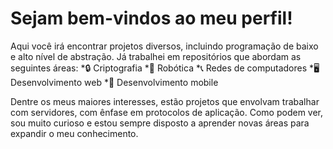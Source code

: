 # Sejam bem-vindos ao meu perfil!

Aqui você irá encontrar projetos diversos, incluindo programação de baixo e alto nível de abstração.
Já trabalhei em repositórios que abordam as seguintes áreas:
*🔒 Criptografia
*🤖 Robótica
*📞 Redes de computadores
*🖥 Desenvolvimento web
*📱 Desenvolvimento mobile

Dentre os meus maiores interesses, estão projetos que envolvam trabalhar com servidores, com ênfase em protocolos de aplicação.
Como podem ver, sou muito curioso e estou sempre disposto a aprender novas áreas para expandir o meu conhecimento.



